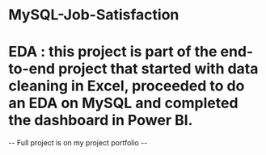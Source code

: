 # MySQL-Job-Satisfaction

# EDA : this project is part of the end-to-end project that started with data cleaning in Excel, proceeded to do an EDA on MySQL and completed the dashboard in Power BI. 
-- Full project is on my project portfolio -- 

